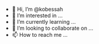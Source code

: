 - 👋 Hi, I’m @kobessah
- 👀 I’m interested in ...
- 🌱 I’m currently learning ...
- 💞️ I’m looking to collaborate on ...
- 📫 How to reach me ...

<!---
kobessah/kobessah is a ✨ special ✨ repository because its `README.md` (this file) appears on your GitHub profile.
You can click the Preview link to take a look at your changes.
--->
